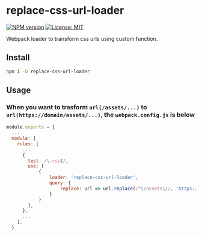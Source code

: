 # replace-css-url-loader
[![NPM version][npm-image]][npm-url]
[![License: MIT][license-image]][license-url]

[npm-url]: https://npmjs.org/package/replace-css-url-loader
[npm-image]: https://badge.fury.io/js/replace-css-url-loader.svg
[license-url]: https://opensource.org/licenses/MIT
[license-image]: https://img.shields.io/badge/License-MIT-yellow.svg

Webpack loader to transform css urls using custom function.

## Install

```bash
npm i -D replace-css-url-loader
```

## Usage

### When you want to trasform `url(/assets/...)` to `url(https://domain/assets/...)`, the `webpack.config.js` is below

```javascript
module.exports = {
  ...
  module: {
    rules: [
      ...
      {
        test: /\.css$/,
        use: [
            {
                loader: 'replace-css-url-loader',
                query: {
                    replace: url => url.replace(/^\/assets\//, 'https://domain/assets/')
                }
            }
        ],
      },
      ...
    ],
  }
```


